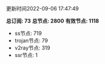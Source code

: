 更新时间2022-09-06 17:47:49

**总订阅: 73**
**总节点: 2800**
**有效节点: 1118**
- ss节点: 719
- trojan节点: 79
- v2ray节点: 319
- ssr节点: 1

